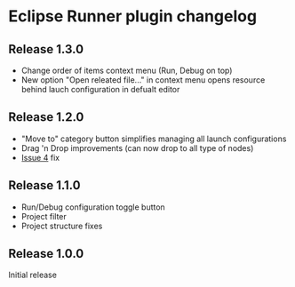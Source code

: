 # Eclipse Runner plugin changelog #

## Release 1.3.0 ##
  * Change order of items context menu (Run, Debug on top)
  * New option "Open releated file..." in context menu opens resource behind lauch configuration in defualt editor

## Release 1.2.0 ##
  * "Move to" category button simplifies managing all launch configurations
  * Drag 'n Drop improvements (can now drop to all type of nodes)
  * [Issue 4](https://code.google.com/p/eclipserunnerplugin/issues/detail?id=4) fix

## Release 1.1.0 ##
  * Run/Debug configuration toggle button
  * Project filter
  * Project structure fixes

## Release 1.0.0 ##
Initial release